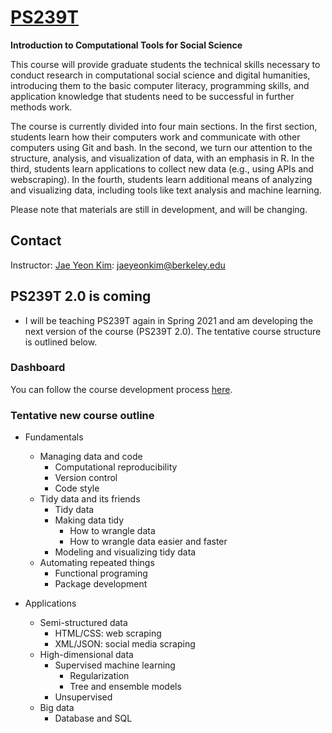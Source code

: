 # [PS239T](http://polisci.berkeley.edu/course/introduction-computational-tools-and-techniques-3)
**Introduction to Computational Tools for Social Science**

This course will provide graduate students the technical skills necessary to conduct research in computational social science and digital humanities, introducing them to the basic computer literacy, programming skills, and application knowledge that students need to be successful in further methods work.

The course is currently divided into four main sections. In the first section, students learn how their computers work and communicate with other computers using Git and bash. In the second, we turn our attention to the structure, analysis, and visualization of data, with an emphasis in R. In the third, students learn applications to collect new data (e.g., using APIs and webscraping). In the fourth, students learn additional means of analyzing and visualizing data, including tools like text analysis and machine learning. 

Please note that materials are still in development, and will be changing.

## Contact

Instructor: [Jae Yeon Kim](https://jaeyk.github.io/): jaeyeonkim@berkeley.edu

## PS239T 2.0 is coming 

- I will be teaching PS239T again in Spring 2021 and am developing the next version of the course (PS239T 2.0). The tentative course structure is outlined below. 

### Dashboard 

You can follow the course development process [here](https://github.com/jaeyk/PS239T/projects/1).

### Tentative new course outline 

- Fundamentals 
     - Managing data and code 
         - Computational reproducibility 
         - Version control 
         - Code style 
     - Tidy data and its friends  
        - Tidy data 
        - Making data tidy 
            - How to wrangle data  
            - How to wrangle data easier and faster  
        - Modeling and visualizing tidy data 
     - Automating repeated things 
        - Functional programing 
        - Package development 
 
- Applications 
     - Semi-structured data
         - HTML/CSS: web scraping 
         - XML/JSON: social media scraping 
     - High-dimensional data  
         - Supervised machine learning 
             - Regularization 
             - Tree and ensemble models 
        - Unsupervised 
     - Big data 
        - Database and SQL
